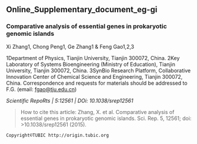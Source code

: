 ## Online_Supplementary_document_eg-gi  

### Comparative analysis of essential genes in prokaryotic genomic islands

Xi Zhang1, Chong Peng1, Ge Zhang1 & Feng Gao1,2,3

1Department of Physics, Tianjin University, Tianjin 300072, China. 2Key Laboratory of Systems Bioengineering (Ministry of Education), Tianjin University, Tianjin 300072, China. 3SynBio Research Platform, Collaborative Innovation Center of Chemical Science and Engineering, Tianjin 300072, China. Correspondence and requests for materials should be addressed to F.G. (email: fgao@tju.edu.cn)

_Scientific RepoRts | 5:12561 | DOi: 10.1038/srep12561_

>How to cite this article: 
>Zhang, X. et al. Comparative analysis of essential genes in prokaryotic genomic islands. Sci. Rep. 5, 12561; doi: >10.1038/srep12561 (2015).
```
Copyright©TUBIC http://origin.tubic.org
```
